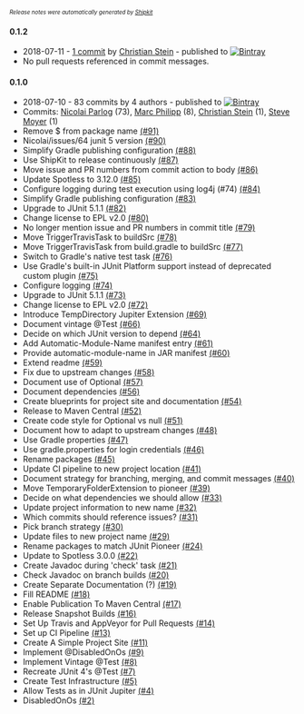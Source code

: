 <sup><sup>*Release notes were automatically generated by [Shipkit](http://shipkit.org/)*</sup></sup>

#### 0.1.2
 - 2018-07-11 - [1 commit](https://github.com/junit-pioneer/junit-pioneer/compare/v0.1.1...v0.1.2) by [Christian Stein](https://github.com/sormuras) - published to [![Bintray](https://img.shields.io/badge/Bintray-0.1.2-green.svg)](https://bintray.com/junit-pioneer/junit-pioneer/junit-pioneer/0.1.2)
 - No pull requests referenced in commit messages.

#### 0.1.0
 - 2018-07-10 - 83 commits by 4 authors - published to [![Bintray](https://img.shields.io/badge/Bintray-0.1.0-green.svg)](https://bintray.com/junit-pioneer/junit-pioneer/junit-pioneer/0.1.0)
 - Commits: [Nicolai Parlog](https://github.com/nicolaiparlog) (73), [Marc Philipp](https://github.com/marcphilipp) (8), [Christian Stein](https://github.com/sormuras) (1), [Steve Moyer](https://github.com/smoyer64) (1)
 - Remove $ from package name [(#91)](https://github.com/junit-pioneer/junit-pioneer/pull/91)
 - Nicolai/issues/64 junit 5 version [(#90)](https://github.com/junit-pioneer/junit-pioneer/pull/90)
 - Simplify Gradle publishing configuration [(#88)](https://github.com/junit-pioneer/junit-pioneer/pull/88)
 - Use ShipKit to release continuously [(#87)](https://github.com/junit-pioneer/junit-pioneer/issues/87)
 - Move issue and PR numbers from commit action to body [(#86)](https://github.com/junit-pioneer/junit-pioneer/pull/86)
 - Update Spotless to 3.12.0 [(#85)](https://github.com/junit-pioneer/junit-pioneer/pull/85)
 - Configure logging during test execution using log4j (#74) [(#84)](https://github.com/junit-pioneer/junit-pioneer/pull/84)
 - Simplify Gradle publishing configuration [(#83)](https://github.com/junit-pioneer/junit-pioneer/issues/83)
 - Upgrade to JUnit 5.1.1 [(#82)](https://github.com/junit-pioneer/junit-pioneer/pull/82)
 - Change license to EPL v2.0 [(#80)](https://github.com/junit-pioneer/junit-pioneer/pull/80)
 - No longer mention issue and PR numbers in commit title [(#79)](https://github.com/junit-pioneer/junit-pioneer/issues/79)
 - Move TriggerTravisTask to buildSrc [(#78)](https://github.com/junit-pioneer/junit-pioneer/pull/78)
 - Move TriggerTravisTask from build.gradle to buildSrc [(#77)](https://github.com/junit-pioneer/junit-pioneer/issues/77)
 - Switch to Gradle's native test task [(#76)](https://github.com/junit-pioneer/junit-pioneer/pull/76)
 - Use Gradle's built-in JUnit Platform support instead of deprecated custom plugin [(#75)](https://github.com/junit-pioneer/junit-pioneer/issues/75)
 - Configure logging [(#74)](https://github.com/junit-pioneer/junit-pioneer/issues/74)
 - Upgrade to JUnit 5.1.1 [(#73)](https://github.com/junit-pioneer/junit-pioneer/issues/73)
 - Change license to EPL v2.0 [(#72)](https://github.com/junit-pioneer/junit-pioneer/issues/72)
 -  Introduce TempDirectory Jupiter Extension [(#69)](https://github.com/junit-pioneer/junit-pioneer/pull/69)
 - Document vintage @Test [(#66)](https://github.com/junit-pioneer/junit-pioneer/pull/66)
 - Decide on which JUnit version to depend [(#64)](https://github.com/junit-pioneer/junit-pioneer/issues/64)
 - Add Automatic-Module-Name manifest entry [(#61)](https://github.com/junit-pioneer/junit-pioneer/pull/61)
 - Provide automatic-module-name in JAR manifest [(#60)](https://github.com/junit-pioneer/junit-pioneer/issues/60)
 - Extend readme [(#59)](https://github.com/junit-pioneer/junit-pioneer/pull/59)
 - Fix due to upstream changes [(#58)](https://github.com/junit-pioneer/junit-pioneer/pull/58)
 - Document use of Optional [(#57)](https://github.com/junit-pioneer/junit-pioneer/pull/57)
 - Document dependencies [(#56)](https://github.com/junit-pioneer/junit-pioneer/pull/56)
 - Create blueprints for project site and documentation [(#54)](https://github.com/junit-pioneer/junit-pioneer/pull/54)
 - Release to Maven Central [(#52)](https://github.com/junit-pioneer/junit-pioneer/pull/52)
 - Create code style for Optional vs null [(#51)](https://github.com/junit-pioneer/junit-pioneer/issues/51)
 - Document how to adapt to upstream changes [(#48)](https://github.com/junit-pioneer/junit-pioneer/pull/48)
 - Use Gradle properties [(#47)](https://github.com/junit-pioneer/junit-pioneer/pull/47)
 - Use gradle.properties for login credentials [(#46)](https://github.com/junit-pioneer/junit-pioneer/issues/46)
 - Rename packages [(#45)](https://github.com/junit-pioneer/junit-pioneer/pull/45)
 - Update CI pipeline to new project location [(#41)](https://github.com/junit-pioneer/junit-pioneer/issues/41)
 - Document strategy for branching, merging, and commit messages [(#40)](https://github.com/junit-pioneer/junit-pioneer/pull/40)
 - Move TemporaryFolderExtension to pioneer [(#39)](https://github.com/junit-pioneer/junit-pioneer/issues/39)
 - Decide on what dependencies we should allow [(#33)](https://github.com/junit-pioneer/junit-pioneer/issues/33)
 - Update project information to new name [(#32)](https://github.com/junit-pioneer/junit-pioneer/pull/32)
 - Which commits should reference issues? [(#31)](https://github.com/junit-pioneer/junit-pioneer/issues/31)
 - Pick branch strategy [(#30)](https://github.com/junit-pioneer/junit-pioneer/issues/30)
 - Update files to new project name [(#29)](https://github.com/junit-pioneer/junit-pioneer/issues/29)
 - Rename packages to match JUnit Pioneer [(#24)](https://github.com/junit-pioneer/junit-pioneer/issues/24)
 - Update to Spotless 3.0.0 [(#22)](https://github.com/junit-pioneer/junit-pioneer/issues/22)
 - Create Javadoc during 'check' task [(#21)](https://github.com/junit-pioneer/junit-pioneer/pull/21)
 - Check Javadoc on branch builds [(#20)](https://github.com/junit-pioneer/junit-pioneer/issues/20)
 - Create Separate Documentation (?) [(#19)](https://github.com/junit-pioneer/junit-pioneer/issues/19)
 - Fill README [(#18)](https://github.com/junit-pioneer/junit-pioneer/issues/18)
 - Enable Publication To Maven Central [(#17)](https://github.com/junit-pioneer/junit-pioneer/issues/17)
 - Release Snapshot Builds [(#16)](https://github.com/junit-pioneer/junit-pioneer/pull/16)
 - Set Up Travis and AppVeyor for Pull Requests [(#14)](https://github.com/junit-pioneer/junit-pioneer/pull/14)
 - Set up CI Pipeline [(#13)](https://github.com/junit-pioneer/junit-pioneer/issues/13)
 - Create A Simple Project Site [(#11)](https://github.com/junit-pioneer/junit-pioneer/issues/11)
 - Implement @DisabledOnOs [(#9)](https://github.com/junit-pioneer/junit-pioneer/pull/9)
 - Implement Vintage @Test [(#8)](https://github.com/junit-pioneer/junit-pioneer/pull/8)
 - Recreate JUnit 4's @Test [(#7)](https://github.com/junit-pioneer/junit-pioneer/issues/7)
 - Create Test Infrastructure [(#5)](https://github.com/junit-pioneer/junit-pioneer/pull/5)
 - Allow Tests as in JUnit Jupiter [(#4)](https://github.com/junit-pioneer/junit-pioneer/issues/4)
 - DisabledOnOs [(#2)](https://github.com/junit-pioneer/junit-pioneer/issues/2)

